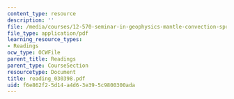 ```yaml
---
content_type: resource
description: ''
file: /media/courses/12-570-seminar-in-geophysics-mantle-convection-spring-1998/f6e862f25d14a4d63e395c9800300ada_reading_030398.pdf
file_type: application/pdf
learning_resource_types:
- Readings
ocw_type: OCWFile
parent_title: Readings
parent_type: CourseSection
resourcetype: Document
title: reading_030398.pdf
uid: f6e862f2-5d14-a4d6-3e39-5c9800300ada
---
```

